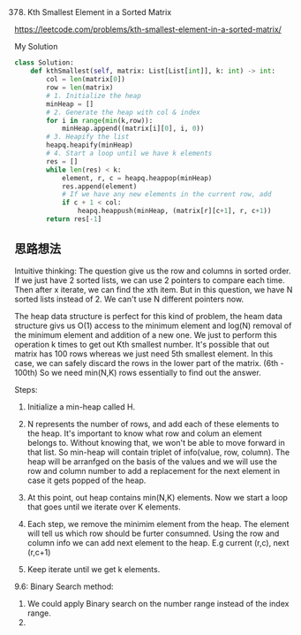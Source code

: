 ## 
378. Kth Smallest Element in a Sorted Matrix

https://leetcode.com/problems/kth-smallest-element-in-a-sorted-matrix/

My Solution

```python
class Solution:
    def kthSmallest(self, matrix: List[List[int]], k: int) -> int:
        col = len(matrix[0])
        row = len(matrix)
        # 1. Initialize the heap
        minHeap = []
        # 2. Generate the heap with col & index
        for i in range(min(k,row)):
            minHeap.append((matrix[i][0], i, 0))
        # 3. Heapify the list
        heapq.heapify(minHeap)
        # 4. Start a loop until we have k elements
        res = []
        while len(res) < k:
            element, r, c = heapq.heappop(minHeap)
            res.append(element)
            # If we have any new elements in the current row, add
            if c + 1 < col:
                heapq.heappush(minHeap, (matrix[r][c+1], r, c+1))
        return res[-1]
```

## 思路想法
Intuitive thinking: The question give us the row and columns in sorted order. If we just have 2 sorted lists, we can use 2 pointers to compare each time. 
Then after x iterate, we can find the xth item. But in this question, we have N sorted lists instead of 2. We can't use N different pointers now.

The heap data structure is perfect for this kind of problem, the heam data structure givs us O(1) access to the minimum element and log(N) removal of the 
minimum element and addition of a new one. We just to perform this operation k times to get out Kth smallest number. It's possible that out matrix has 100 rows
whereas we just need 5th smallest element. In this case, we can safely discard the rows in the lower part of the matrix. (6th - 100th) So we need min(N,K) rows
essentially to find out the answer.

Steps:
1. Initialize a min-heap called H.

2. N represents the number of rows, and add each of these elements to the heap. It's important to know what row and colum an element belongs to. Without knowing
that, we won't be able to move forward in that list. So min-heap will contain triplet of info(value, row, column). The heap will be arranfged on the basis of the
values and we will use the row and column number to add a replacement for the next element in case it gets popped of the heap.

3. At this point, out heap contains min(N,K) elements. Now we start a loop that goes until we iterate over K elements.

4. Each step, we remove the minimim element from the heap. The element will tell us which row should be furter consumned. Using the row and column info we can
add next element to the heap. E.g current (r,c), next (r,c+1)

5. Keep iterate until we get k elements.

9.6:
Binary Search method:
1. We could apply Binary search on the number range instead of the index range. 
2. 
